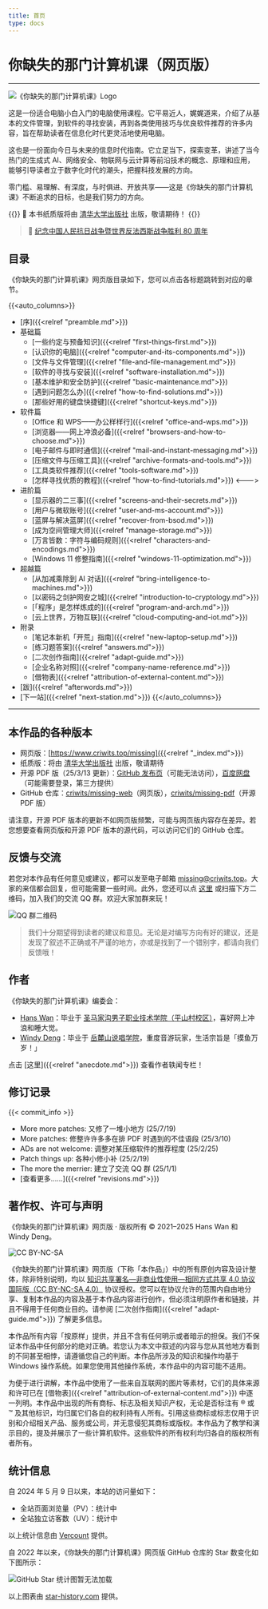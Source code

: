 ```yaml
---
title: 首页
type: docs
---
```


# 你缺失的那门计算机课（网页版）

---

![《你缺失的那门计算机课》Logo](misc/missing_logo.svg#floatright)

这是一份适合电脑小白入门的电脑使用课程。它平易近人，娓娓道来，介绍了从基本的文件管理，到软件的寻找安装，再到各类使用技巧与优良软件推荐的许多内容，旨在帮助读者在信息化时代更灵活地使用电脑。

这也是一份面向今日与未来的信息时代指南。它立足当下，探索变革，讲述了当今热门的生成式 AI、网络安全、物联网与云计算等前沿技术的概念、原理和应用，能够引导读者立于数字化时代的潮头，把握科技发展的方向。

零门槛、易理解、有深度，与时俱进、开放共享——这是《你缺失的那门计算机课》不断追求的目标，也是我们努力的方向。

{{<hint warning>}}
🎉 本书纸质版将由 [清华大学出版社](https://www.tup.com.cn/) 出版，敬请期待！
{{</hint>}}

> 📢 [纪念中国人民抗日战争暨世界反法西斯战争胜利 80 周年](https://news.cctv.cn/2025/06/24/ARTIOpnLfB2f7WIdmsnDeJlX250624.shtml)

## 目录

《你缺失的那门计算机课》网页版目录如下，您可以点击各标题跳转到对应的章节。

{{<auto_columns>}}
- [序]({{<relref "preamble.md">}})
- 基础篇
  - [一些约定与预备知识]({{<relref "first-things-first.md">}})
  - [认识你的电脑]({{<relref "computer-and-its-components.md">}})
  - [文件与文件管理]({{<relref "file-and-file-management.md">}})
  - [软件的寻找与安装]({{<relref "software-installation.md">}})
  - [基本维护和安全防护]({{<relref "basic-maintenance.md">}})
  - [遇到问题怎么办]({{<relref "how-to-find-solutions.md">}})
  - [那些好用的键盘快捷键]({{<relref "shortcut-keys.md">}})
- 软件篇
  - [Office 和 WPS——办公样样行]({{<relref "office-and-wps.md">}})
  - [浏览器——网上冲浪必备]({{<relref "browsers-and-how-to-choose.md">}})
  - [电子邮件与即时通信]({{<relref "mail-and-instant-messaging.md">}})
  - [压缩文件与压缩工具]({{<relref "archive-formats-and-tools.md">}})
  - [工具类软件推荐]({{<relref "tools-software.md">}})
  - [怎样寻找优质的教程]({{<relref "how-to-find-tutorials.md">}})
<--->
- 进阶篇
  - [显示器的二三事]({{<relref "screens-and-their-secrets.md">}})
  - [用户与微软账号]({{<relref "user-and-ms-account.md">}})
  - [蓝屏与解决蓝屏]({{<relref "recover-from-bsod.md">}})
  - [成为空间管理大师]({{<relref "manage-storage.md">}})
  - [万言皆数：字符与编码规则]({{<relref "characters-and-encodings.md">}})
  - [Windows 11 修整指南]({{<relref "windows-11-optimization.md">}})
- 超越篇
  - [从加减乘除到 AI 对话]({{<relref "bring-intelligence-to-machines.md">}})
  - [以密码之剑护网安之城]({{<relref "introduction-to-cryptology.md">}})
  - [「程序」是怎样炼成的]({{<relref "program-and-arch.md">}})
  - [云上世界，万物互联]({{<relref "cloud-computing-and-iot.md">}})
- 附录
  - [笔记本新机「开荒」指南]({{<relref "new-laptop-setup.md">}})
  - [练习题答案]({{<relref "answers.md">}})
  - [二次创作指南]({{<relref "adapt-guide.md">}})
  - [企业名称对照]({{<relref "company-name-reference.md">}})
  - [借物表]({{<relref "attribution-of-external-content.md">}})
- [跋]({{<relref "afterwords.md">}})
- [下一站]({{<relref "next-station.md">}})
{{</auto_columns>}}

---

## 本作品的各种版本

- 网页版：[https://www.criwits.top/missing]({{<relref "_index.md">}})
- 纸质版：将由 [清华大学出版社](https://www.tup.com.cn/) 出版，敬请期待
- 开源 PDF 版（25/3/13 更新）：[GitHub 发布页](https://github.com/criwits/missing-pdf/releases/latest)（可能无法访问），[百度网盘](https://pan.baidu.com/s/1Ud2v8wupC_10L6Rz4QoHYw?pwd=YSQD)（可能需要登录，第三方提供）
- GitHub 仓库：[criwits/missing-web](https://github.com/criwits/missing-web/)（网页版），[criwits/missing-pdf](https://github.com/criwits/missing-pdf/)（开源 PDF 版）

请注意，开源 PDF 版本的更新不如网页版频繁，可能与网页版内容存在差异。若您想要查看网页版和开源 PDF 版本的源代码，可以访问它们的 GitHub 仓库。

## 反馈与交流

若您对本作品有任何意见或建议，都可以发至电子邮箱 [missing@criwits.top](mailto:missing@criwits.top)。大家的来信都会回复，但可能需要一些时间。此外，您还可以点 [这里](https://qm.qq.com/cgi-bin/qm/qr?k=0Osd1tkNAzUEs6Hz3DG8-8Td-8XDDoUR&jump_from=webapi&authKey=hSDdlTT41FQCWKcjNfjyVc6jq+lMFviLyammCQiD0qCZ2tEP7OLLmj9tQAVhyaG8) 或扫描下方二维码，加入我们的交流 QQ 群。欢迎大家加群来玩！

![QQ 群二维码](misc/QQ_group.svg#center)

> 我们十分期望得到读者的建议和意见。无论是对编写方向有好的建议，还是发现了叙述不正确或不严谨的地方，亦或是找到了一个错别字，都请向我们反馈哦！
>

## 作者

《你缺失的那门计算机课》编委会：

- [Hans Wan](https://criwits.top/about)：毕业于 [圣马家沟男子职业技术学院（平山村校区）](https://www.hitsz.edu.cn/)，喜好网上冲浪和睡大觉。
- [Windy Deng](https://github.com/Wenti-D)：毕业于 [岳麓山说唱学院](https://www.hnu.edu.cn/)，重度音游玩家，生活宗旨是「摸鱼万岁！」

点击 [这里]({{<relref "anecdote.md">}}) 查看作者轶闻专栏！

## 修订记录

{{< commit_info >}}

- More more patches: 又修了一堆小地方 (25/7/19)
- More patches: 修整许许多多在排 PDF 时遇到的不佳语段 (25/3/10)
- ADs are not welcome: 调整对某压缩软件的推荐程度 (25/2/25)
- Patch things up: 各种小修小补 (25/2/19)
- The more the merrier: 建立了交流 QQ 群 (25/1/1)
- [查看更多……]({{<relref "revisions.md">}})

## 著作权、许可与声明

《你缺失的那门计算机课》网页版 · 版权所有 © 2021–2025 Hans Wan 和 Windy Deng。

![CC BY-NC-SA](misc/CC_sign.svg#floatright)

《你缺失的那门计算机课》网页版（下称「本作品」）中的所有原创内容及设计整体，除非特别说明，均以 [知识共享署名—非商业性使用—相同方式共享 4.0 协议国际版（CC BY-NC-SA 4.0）](https://creativecommons.org/licenses/by-nc-sa/4.0/deed.zh) 协议授权。您可以在协议允许的范围内自由地分享、复制本作品的内容及基于本作品内容进行创作，但必须注明原作者和链接，并且不得用于任何商业目的。请参阅 [二次创作指南]({{<relref "adapt-guide.md">}}) 了解更多信息。

本作品所有内容「按原样」提供，并且不含有任何明示或者暗示的担保。我们不保证本作品中任何部分的绝对正确。若您认为本文中叙述的内容与您从其他地方看到的不同甚至相悖，请遵循您自己的判断。本作品所涉及的知识和操作均基于 Windows 操作系统。如果您使用其他操作系统，本作品中的内容可能不适用。

为便于进行讲解，本作品中使用了一些来自互联网的图片等素材，它们的具体来源和许可已在 [借物表]({{<relref "attribution-of-external-content.md">}}) 中逐一列明。本作品中出现的所有商标、标志及相关知识产权，无论是否标注有 ® 或 ™ 及其他标识，均归属它们各自的权利持有人所有。引用这些商标或标志仅用于识别和介绍相关产品、服务或公司，并无意侵犯其商标或版权。本作品为了教学和演示目的，提及并展示了一些计算机软件。这些软件的所有权利均归各自的版权所有者所有。

## 统计信息

自 2024 年 5 月 9 日以来，本站的访问量如下：

- 全站页面浏览量（PV）：<span id="busuanzi_value_site_pv">统计中</span>
- 全站独立访客数（UV）：<span id="busuanzi_value_site_uv">统计中</span>

以上统计信息由 [Vercount](https://cn.vercount.one/) 提供。

自 2022 年以来，《你缺失的那门计算机课》网页版 GitHub 仓库的 Star 数变化如下图所示：

<img src="https://api.star-history.com/svg?repos=criwits/missing-web&amp;type=Date" alt="GitHub Star 统计图暂无法加载" loading="lazy">

以上图表由 [star-history.com](https://star-history.com/) 提供。